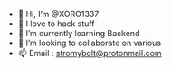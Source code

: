 - 👋 Hi, I’m @XORO1337
- 👀 I love to hack stuff 
- 🌱 I’m currently learning Backend 
- 💞️ I’m looking to collaborate on various
- 📫 Email : stromybolt@protonmail.com

<!---
XORO1337/XORO1337 is a ✨ special ✨ repository because its `README.md` (this file) appears on your GitHub profile.
You can click the Preview link to take a look at your changes.
--->
